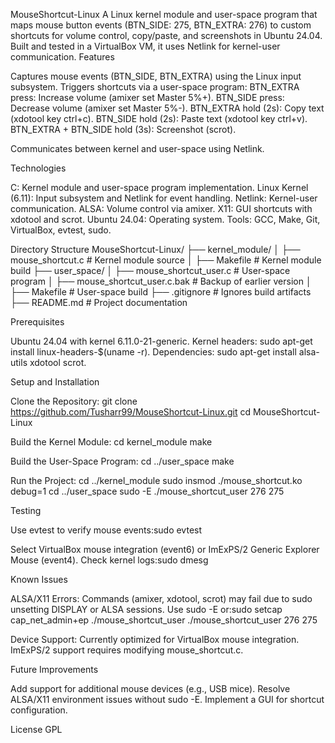 MouseShortcut-Linux
A Linux kernel module and user-space program that maps mouse button events (BTN_SIDE: 275, BTN_EXTRA: 276) to custom shortcuts for volume control, copy/paste, and screenshots in Ubuntu 24.04. Built and tested in a VirtualBox VM, it uses Netlink for kernel-user communication.
Features

Captures mouse events (BTN_SIDE, BTN_EXTRA) using the Linux input subsystem.
Triggers shortcuts via a user-space program:
BTN_EXTRA press: Increase volume (amixer set Master 5%+).
BTN_SIDE press: Decrease volume (amixer set Master 5%-).
BTN_EXTRA hold (2s): Copy text (xdotool key ctrl+c).
BTN_SIDE hold (2s): Paste text (xdotool key ctrl+v).
BTN_EXTRA + BTN_SIDE hold (3s): Screenshot (scrot).


Communicates between kernel and user-space using Netlink.

Technologies

C: Kernel module and user-space program implementation.
Linux Kernel (6.11): Input subsystem and Netlink for event handling.
Netlink: Kernel-user communication.
ALSA: Volume control via amixer.
X11: GUI shortcuts with xdotool and scrot.
Ubuntu 24.04: Operating system.
Tools: GCC, Make, Git, VirtualBox, evtest, sudo.

Directory Structure
MouseShortcut-Linux/
├── kernel_module/
│   ├── mouse_shortcut.c    # Kernel module source
│   ├── Makefile            # Kernel module build
├── user_space/
│   ├── mouse_shortcut_user.c      # User-space program
│   ├── mouse_shortcut_user.c.bak  # Backup of earlier version
│   ├── Makefile                   # User-space build
├── .gitignore                     # Ignores build artifacts
├── README.md                      # Project documentation

Prerequisites

Ubuntu 24.04 with kernel 6.11.0-21-generic.
Kernel headers: sudo apt-get install linux-headers-$(uname -r).
Dependencies: sudo apt-get install alsa-utils xdotool scrot.

Setup and Installation

Clone the Repository:
git clone https://github.com/Tusharr99/MouseShortcut-Linux.git
cd MouseShortcut-Linux


Build the Kernel Module:
cd kernel_module
make


Build the User-Space Program:
cd ../user_space
make


Run the Project:
cd ../kernel_module
sudo insmod ./mouse_shortcut.ko debug=1
cd ../user_space
sudo -E ./mouse_shortcut_user 276 275



Testing

Use evtest to verify mouse events:sudo evtest

Select VirtualBox mouse integration (event6) or ImExPS/2 Generic Explorer Mouse (event4).
Check kernel logs:sudo dmesg



Known Issues

ALSA/X11 Errors: Commands (amixer, xdotool, scrot) may fail due to sudo unsetting DISPLAY or ALSA sessions. Use sudo -E or:sudo setcap cap_net_admin+ep ./mouse_shortcut_user
./mouse_shortcut_user 276 275


Device Support: Currently optimized for VirtualBox mouse integration. ImExPS/2 support requires modifying mouse_shortcut.c.

Future Improvements

Add support for additional mouse devices (e.g., USB mice).
Resolve ALSA/X11 environment issues without sudo -E.
Implement a GUI for shortcut configuration.

License
GPL
